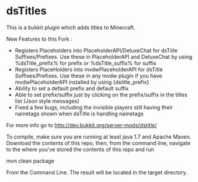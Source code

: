 dsTitles
========

This is a bukkit plugin which adds titles to Minecraft.

New Features to this Fork :
* Registers Placeholders into PlaceholderAPI/DeluxeChat for dsTitle Suffixes/Prefixes. Use these in PlaceholderAPI and DeluxeChat by using %dsTitle_prefix% for prefix or %dsTitle_suffix% for suffix
* Registers PlaceHolders into mvdwPlaceholderAPI for dsTitle Suffixes/Prefixes. Use these in any mvdw plugin if you have mvdwPlaceholderAPI installed by using {dstitle_prefix}
* Ability to set a default prefix and default suffix
* Able to set prefix/suffix just by clicking on the prefix/suffix in the titles list (Json style messages)
* Fixed a few bugs, including the invisible players still having their nametags shown when dsTitle is handling nametags

For more info go to http://dev.bukkit.org/server-mods/dstitle/

To compile, make sure you are running at least java 1.7 and Apache Maven.
Download the contents of this repo, then, from the command line,
navigate to the where you've stored the contents of this repo and run

mvn clean package

From the Command Line. The result will be located in the target directory.
